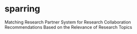 # sparring
Matching Research Partner System for Research Collaboration Recommendations Based on the Relevance of Research Topics

